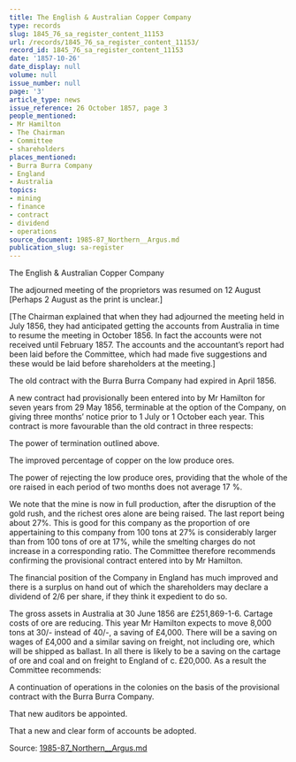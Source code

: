 ```yaml
---
title: The English & Australian Copper Company
type: records
slug: 1845_76_sa_register_content_11153
url: /records/1845_76_sa_register_content_11153/
record_id: 1845_76_sa_register_content_11153
date: '1857-10-26'
date_display: null
volume: null
issue_number: null
page: '3'
article_type: news
issue_reference: 26 October 1857, page 3
people_mentioned:
- Mr Hamilton
- The Chairman
- Committee
- shareholders
places_mentioned:
- Burra Burra Company
- England
- Australia
topics:
- mining
- finance
- contract
- dividend
- operations
source_document: 1985-87_Northern__Argus.md
publication_slug: sa-register
---
```


The English & Australian Copper Company

The adjourned meeting of the proprietors was resumed on 12 August [Perhaps 2 August as the print is unclear.]

[The Chairman explained that when they had adjourned the meeting held in July 1856, they had anticipated getting the accounts from Australia in time to resume the meeting in October 1856.  In fact the accounts were not received until February 1857.  The accounts and the accountant’s report had been laid before the Committee, which had made five suggestions and these would be laid before shareholders at the meeting.]

The old contract with the Burra Burra Company had expired in April 1856.

A new contract had provisionally been entered into by Mr Hamilton for seven years from 29 May 1856, terminable at the option of the Company, on giving three months’ notice prior to 1 July or 1 October each year.  This contract is more favourable than the old contract in three respects:

The power of termination outlined above.

The improved percentage of copper on the low produce ores.

The power of rejecting the low produce ores, providing that the whole of the ore raised in each period of two months does not average 17 %.

We note that the mine is now in full production, after the disruption of the gold rush, and the richest ores alone are being raised.  The last report being about 27%.  This is good for this company as the proportion of ore appertaining to this company from 100 tons at 27% is considerably larger than from 100 tons of ore at 17%, while the smelting charges do not increase in a corresponding ratio.  The Committee therefore recommends confirming the provisional contract entered into by Mr Hamilton.

The financial position of the Company in England has much improved and there is a surplus on hand out of which the shareholders may declare a dividend of 2/6 per share, if they think it expedient to do so.

The gross assets in Australia at 30 June 1856 are £251,869-1-6.  Cartage costs of ore are reducing.  This year Mr Hamilton expects to move 8,000 tons at 30/- instead of 40/-, a saving of £4,000.  There will be a saving on wages of £4,000 and a similar saving on freight, not including ore, which will be shipped as ballast.  In all there is likely to be a saving on the cartage of ore and coal and on freight to England of c. £20,000.  As a result the Committee recommends:

A continuation of operations in the colonies on the basis of the provisional contract with the Burra Burra Company.

That new auditors be appointed.

That a new and clear form of accounts be adopted.

Source: [1985-87_Northern__Argus.md](/downloads/markdown/1985-87_Northern__Argus.md)
